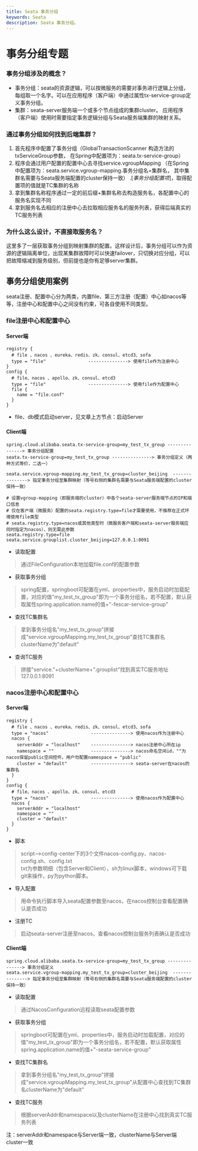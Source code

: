 ```yaml
---
title: Seata 事务分组
keywords: Seata
description: Seata 事务分组。
---
```


# 事务分组专题

### 事务分组涉及的概念？
- 事务分组：seata的资源逻辑，可以按微服务的需要对事务进行逻辑上分组，每组取一个名字。可以在应用程序（客户端）中通过属性tx-service-group定义事务分组。
- 集群：seata-server服务端一个或多个节点组成的集群cluster。 应用程序（客户端）使用时需要指定事务逻辑分组与Seata服务端集群的映射关系。

### 通过事务分组如何找到后端集群？
1. 首先程序中配置了事务分组（GlobalTransactionScanner 构造方法的txServiceGroup参数， 在Spring中配置项为：seata.tx-service-group）
2. 程序会通过用户配置的配置中心去寻找service.vgroupMapping （在Spring中配置项为：seata.service.vgroup-mapping.事务分组名=集群名， 其中集群名需要与Seata服务端配置的cluster保持一致）
.[*事务分组配置项*]，取得配置项的值就是TC集群的名称
3. 拿到集群名称程序通过一定的前后缀+集群名称去构造服务名，各配置中心的服务名实现不同
4. 拿到服务名去相应的注册中心去拉取相应服务名的服务列表，获得后端真实的TC服务列表

### 为什么这么设计，不直接取服务名？
这里多了一层获取事务分组到映射集群的配置。这样设计后，事务分组可以作为资源的逻辑隔离单位，出现某集群故障时可以快速failover，只切换对应分组，可以把故障缩减到服务级别，但前提也是你有足够server集群。

## 事务分组使用案例
seata注册、配置中心分为两类，内置file、第三方注册（配置）中心如nacos等等，注册中心和配置中心之间没有约束，可各自使用不同类型。

### file注册中心和配置中心
#### Server端
```
registry {
  # file 、nacos 、eureka、redis、zk、consul、etcd3、sofa
  type = "file"                ---------------> 使用file作为注册中心
}
config {
  # file、nacos 、apollo、zk、consul、etcd3
  type = "file"                ---------------> 使用file作为配置中心
  file {
    name = "file.conf"
  }
}
```
- file、db模式启动server，见文章上方节点：启动Server

#### Client端
```
spring.cloud.alibaba.seata.tx-service-group=my_test_tx_group ---------------> 事务分组配置
seata.tx-service-group=my_test_tx_group ---------------> 事务分组定义（两种方式等价，二选一）

seata.service.vgroup-mapping.my_test_tx_group=cluster_beijing  ---------------> 指定事务分组至集群映射（等号右侧的集群名需要与Seata服务端配置的cluster保持一致）

# 设置vgroup-mapping（即服务端的cluster）中各个seata-server服务端节点的IP和端口信息
# 仅在客户端（微服务）配置的seata.registry.type=file才需要使用，不推荐在正式环境使用file类型
# seata.registry.type=nacos或其他类型时（微服务客户端和seata-server服务端应同时指定为nacos），则无需此参数
seata.registry.type=file
seata.service.grouplist.cluster_beijing=127.0.0.1:8091

```
- 读取配置
> 通过FileConfiguration本地加载file.conf的配置参数
- 获取事务分组
> spring配置，springboot可配置在yml、properties中，服务启动时加载配置，对应的值"my_test_tx_group"即为一个事务分组名，若不配置，默认获取属性spring.application.name的值+"-fescar-service-group"  
- 查找TC集群名
> 拿到事务分组名"my_test_tx_group"拼接成"service.vgroupMapping.my_test_tx_group"查找TC集群名clusterName为"default"
- 查询TC服务
> 拼接"service."+clusterName+".grouplist"找到真实TC服务地址127.0.0.1:8091
### nacos注册中心和配置中心
#### Server端
```
registry {
  # file 、nacos 、eureka、redis、zk、consul、etcd3、sofa
  type = "nacos"                ---------------> 使用nacos作为注册中心
  nacos {
    serverAddr = "localhost"    ---------------> nacos注册中心所在ip
    namespace = ""              ---------------> nacos命名空间id，""为nacos保留public空间控件，用户勿配置namespace = "public"
    cluster = "default"         ---------------> seata-server在nacos的集群名
  }
}
config {
  # file、nacos 、apollo、zk、consul、etcd3
  type = "nacos"                ---------------> 使用nacos作为配置中心
  nacos {
    serverAddr = "localhost"
    namespace = ""
    cluster = "default"
  }
}

```
- 脚本
> script-->config-center下的3个文件nacos-config.py、nacos-config.sh、config.txt  
txt为参数明细（包含Server和Client），sh为linux脚本，windows可下载git来操作，py为python脚本。  
- 导入配置
> 用命令执行脚本导入seata配置参数至nacos，在nacos控制台查看配置确认是否成功  
- 注册TC
> 启动seata-server注册至nacos，查看nacos控制台服务列表确认是否成功  

#### Client端
```
spring.cloud.alibaba.seata.tx-service-group=my_test_tx_group ---------------> 事务分组定义
seata.service.vgroup-mapping.my_test_tx_group=cluster_beijing  ---------------> 指定事务分组至集群映射（等号右侧的集群名需要与Seata服务端配置的cluster保持一致）
```
- 读取配置
> 通过NacosConfiguration远程读取seata配置参数
- 获取事务分组
> springboot可配置在yml、properties中，服务启动时加载配置，对应的值"my_test_tx_group"即为一个事务分组名，若不配置，默认获取属性spring.application.name的值+"-seata-service-group"
- 查找TC集群名
> 拿到事务分组名"my_test_tx_group"拼接成"service.vgroupMapping.my_test_tx_group"从配置中心查找到TC集群名clusterName为"default"
- 查找TC服务
> 根据serverAddr和namespace以及clusterName在注册中心找到真实TC服务列表

注：serverAddr和namespace与Server端一致，clusterName与Server端cluster一致
